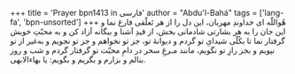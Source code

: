+++
title = 'Prayer bpn1413 in فارسی'
author = "Abdu'l-Bahá"
tags = ['lang-fa', 'bpn-unsorted']
+++
هُواللّه
ای خداوندِ مهربان، اين دل را از هر تَعلّقی فارغ نما و اين جان را به هر بشارتی شادمانی بخش، از قيدِ آشنا و بيگانه آزاد کن و به محبّتِ خويش گرفتار نما تا بکُلّی شيدایِ تو گردم و ديوانۀ تو، جز تو نخواهم و جز تو نجويم و به‌غير از تو نپويم و بجز رازِ تو نگويم، مانند مـرغِ سحر در دامِ محبّت تو گرفتار گردم و شب و روز بنالم و بزارم و بگريم و بگويم: يا بهاء‌الابهی.
